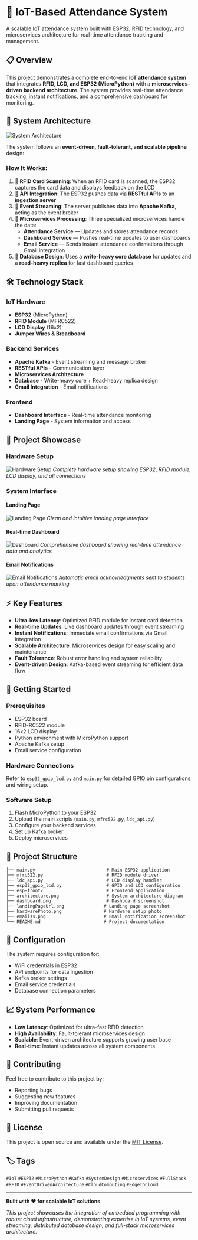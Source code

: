 # 🚀 IoT-Based Attendance System

A scalable IoT attendance system built with ESP32, RFID technology, and microservices architecture for real-time attendance tracking and management.

## 📋 Overview

This project demonstrates a complete end-to-end **IoT attendance system** that integrates **RFID, LCD, and ESP32 (MicroPython)** with a **microservices-driven backend architecture**. The system provides real-time attendance tracking, instant notifications, and a comprehensive dashboard for monitoring.

## 🎯 System Architecture

![System Architecture](architecture.png)

The system follows an **event-driven, fault-tolerant, and scalable pipeline** design:

### How It Works:
1. 🔹 **RFID Card Scanning**: When an RFID card is scanned, the ESP32 captures the card data and displays feedback on the LCD
2. 🔹 **API Integration**: The ESP32 pushes data via **RESTful APIs** to an **ingestion server**
3. 🔹 **Event Streaming**: The server publishes data into **Apache Kafka**, acting as the event broker
4. 🔹 **Microservices Processing**: Three specialized microservices handle the data:
   - **Attendance Service** — Updates and stores attendance records
   - **Dashboard Service** — Pushes real-time updates to user dashboards
   - **Email Service** — Sends instant attendance confirmations through Gmail integration
5. 🔹 **Database Design**: Uses a **write-heavy core database** for updates and a **read-heavy replica** for fast dashboard queries

## 🛠️ Technology Stack

### IoT Hardware
- **ESP32** (MicroPython)
- **RFID Module** (MFRC522)
- **LCD Display** (16x2)
- **Jumper Wires & Breadboard**

### Backend Services
- **Apache Kafka** - Event streaming and message broker
- **RESTful APIs** - Communication layer
- **Microservices Architecture**
- **Database** - Write-heavy core + Read-heavy replica design
- **Gmail Integration** - Email notifications

### Frontend
- **Dashboard Interface** - Real-time attendance monitoring
- **Landing Page** - System information and access

## 📸 Project Showcase

### Hardware Setup
![Hardware Setup](hardwarePhoto.png)
*Complete hardware setup showing ESP32, RFID module, LCD display, and all connections*

### System Interface

#### Landing Page
![Landing Page](landingPageUrl.png)
*Clean and intuitive landing page interface*

#### Real-time Dashboard
![Dashboard](dashboard.png)
*Comprehensive dashboard showing real-time attendance data and analytics*

#### Email Notifications
![Email Notifications](emailss.png)
*Automatic email acknowledgments sent to students upon attendance marking*

## ⚡ Key Features

- **Ultra-low Latency**: Optimized RFID module for instant card detection
- **Real-time Updates**: Live dashboard updates through event streaming
- **Instant Notifications**: Immediate email confirmations via Gmail integration
- **Scalable Architecture**: Microservices design for easy scaling and maintenance
- **Fault Tolerance**: Robust error handling and system reliability
- **Event-driven Design**: Kafka-based event streaming for efficient data flow

## 🚀 Getting Started

### Prerequisites
- ESP32 board
- RFID-RC522 module
- 16x2 LCD display
- Python environment with MicroPython support
- Apache Kafka setup
- Email service configuration

### Hardware Connections
Refer to `esp32_gpio_lcd.py` and `main.py` for detailed GPIO pin configurations and wiring setup.

### Software Setup
1. Flash MicroPython to your ESP32
2. Upload the main scripts (`main.py`, `mfrc522.py`, `ldc_api.py`)
3. Configure your backend services
4. Set up Kafka broker
5. Deploy microservices

## 📁 Project Structure

```
├── main.py                           # Main ESP32 application
├── mfrc522.py                        # RFID module driver
├── ldc_api.py                        # LCD display handler
├── esp32_gpio_lcd.py                 # GPIO and LCD configuration
├── esp-front/                        # Frontend application
├── architecture.png                  # System architecture diagram
├── dashboard.png                     # Dashboard screenshot
├── landingPageUrl.png               # Landing page screenshot
├── hardwarePhoto.png                # Hardware setup photo
├── emailss.png                      # Email notification screenshot
└── README.md                        # Project documentation
```

## 🔧 Configuration

The system requires configuration for:
- WiFi credentials in ESP32
- API endpoints for data ingestion
- Kafka broker settings
- Email service credentials
- Database connection parameters

## 📈 System Performance

- **Low Latency**: Optimized for ultra-fast RFID detection
- **High Availability**: Fault-tolerant microservices design
- **Scalable**: Event-driven architecture supports growing user base
- **Real-time**: Instant updates across all system components

## 🤝 Contributing

Feel free to contribute to this project by:
- Reporting bugs
- Suggesting new features
- Improving documentation
- Submitting pull requests

## 📄 License

This project is open source and available under the [MIT License](LICENSE).

## 🏷️ Tags

`#IoT` `#ESP32` `#MicroPython` `#Kafka` `#SystemDesign` `#Microservices` `#FullStack` `#RFID` `#EventDrivenArchitecture` `#CloudComputing` `#EdgeToCloud`

---

**Built with ❤️ for scalable IoT solutions**

*This project showcases the integration of embedded programming with robust cloud infrastructure, demonstrating expertise in IoT systems, event streaming, distributed database design, and full-stack microservices architecture.*